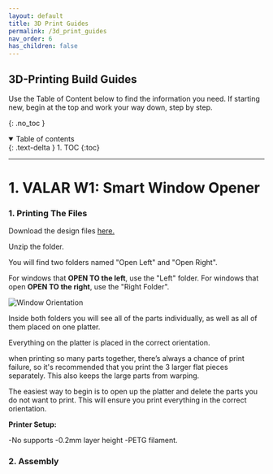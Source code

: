 ```yaml
---
layout: default
title: 3D Print Guides
permalink: /3d_print_guides
nav_order: 6
has_children: false
---
```


## 3D-Printing Build Guides

Use the Table of Content below to find the information you need. If starting new, begin at the top and work your way down, step by step.

{: .no_toc }

<details open markdown="block">
  <summary>
    Table of contents
  </summary>
  {: .text-delta }
1. TOC
{:toc}
</details>

---

# 1. VALAR W1: Smart Window Opener

### 1. Printing The Files

Download the design files [here.](https://cdn.shopify.com/s/files/1/0048/6244/3590/files/Model_W.rar?v=1611853796)

Unzip the folder.

You will find two folders named "Open Left" and "Open Right". 

For windows that **OPEN TO the left**, use the "Left" folder. For windows that open **OPEN TO the right**, use the "Right Folder".

![Window Orientation](https://cdn.shopify.com/s/files/1/0048/6244/3590/files/Window_Move_Direction.jpg?v=1610585569)


Inside both folders you will see all of the parts individually, as well as all of them placed on one platter. 

Everything on the platter is placed in the correct orientation.

when printing so many parts together, there’s always a chance of print failure, so it's recommended that you print the 3 larger flat pieces separately. This also keeps the large parts from warping.

The easiest way to begin is to open up the platter and delete the parts you do not want to print. This will ensure you print everything in the correct orientation.

**Printer Setup:**

-No supports
-0.2mm layer height
-PETG filament. 

### 2. Assembly


